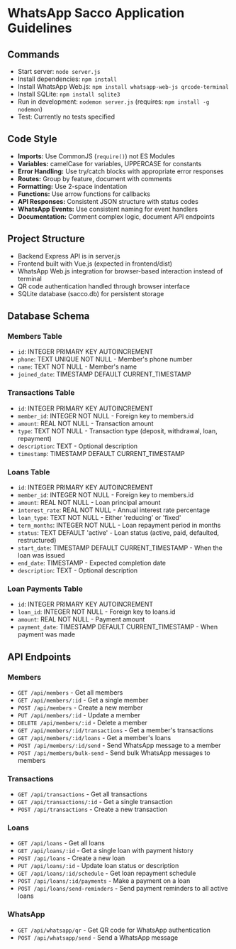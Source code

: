 # WhatsApp Sacco Application Guidelines

## Commands
- Start server: `node server.js`
- Install dependencies: `npm install` 
- Install WhatsApp Web.js: `npm install whatsapp-web-js qrcode-terminal`
- Install SQLite: `npm install sqlite3`
- Run in development: `nodemon server.js` (requires: `npm install -g nodemon`)
- Test: Currently no tests specified

## Code Style
- **Imports:** Use CommonJS (`require()`) not ES Modules
- **Variables:** camelCase for variables, UPPERCASE for constants
- **Error Handling:** Use try/catch blocks with appropriate error responses
- **Routes:** Group by feature, document with comments
- **Formatting:** Use 2-space indentation
- **Functions:** Use arrow functions for callbacks
- **API Responses:** Consistent JSON structure with status codes
- **WhatsApp Events:** Use consistent naming for event handlers
- **Documentation:** Comment complex logic, document API endpoints

## Project Structure
- Backend Express API is in server.js
- Frontend built with Vue.js (expected in frontend/dist)
- WhatsApp Web.js integration for browser-based interaction instead of terminal
- QR code authentication handled through browser interface
- SQLite database (sacco.db) for persistent storage

## Database Schema

### Members Table
- `id`: INTEGER PRIMARY KEY AUTOINCREMENT
- `phone`: TEXT UNIQUE NOT NULL - Member's phone number 
- `name`: TEXT NOT NULL - Member's name
- `joined_date`: TIMESTAMP DEFAULT CURRENT_TIMESTAMP

### Transactions Table
- `id`: INTEGER PRIMARY KEY AUTOINCREMENT
- `member_id`: INTEGER NOT NULL - Foreign key to members.id
- `amount`: REAL NOT NULL - Transaction amount
- `type`: TEXT NOT NULL - Transaction type (deposit, withdrawal, loan, repayment)
- `description`: TEXT - Optional description
- `timestamp`: TIMESTAMP DEFAULT CURRENT_TIMESTAMP

### Loans Table
- `id`: INTEGER PRIMARY KEY AUTOINCREMENT
- `member_id`: INTEGER NOT NULL - Foreign key to members.id
- `amount`: REAL NOT NULL - Loan principal amount
- `interest_rate`: REAL NOT NULL - Annual interest rate percentage
- `loan_type`: TEXT NOT NULL - Either 'reducing' or 'fixed'
- `term_months`: INTEGER NOT NULL - Loan repayment period in months
- `status`: TEXT DEFAULT 'active' - Loan status (active, paid, defaulted, restructured)
- `start_date`: TIMESTAMP DEFAULT CURRENT_TIMESTAMP - When the loan was issued
- `end_date`: TIMESTAMP - Expected completion date
- `description`: TEXT - Optional description

### Loan Payments Table
- `id`: INTEGER PRIMARY KEY AUTOINCREMENT
- `loan_id`: INTEGER NOT NULL - Foreign key to loans.id
- `amount`: REAL NOT NULL - Payment amount
- `payment_date`: TIMESTAMP DEFAULT CURRENT_TIMESTAMP - When payment was made

## API Endpoints

### Members
- `GET /api/members` - Get all members
- `GET /api/members/:id` - Get a single member
- `POST /api/members` - Create a new member
- `PUT /api/members/:id` - Update a member
- `DELETE /api/members/:id` - Delete a member
- `GET /api/members/:id/transactions` - Get a member's transactions
- `GET /api/members/:id/loans` - Get a member's loans
- `POST /api/members/:id/send` - Send WhatsApp message to a member
- `POST /api/members/bulk-send` - Send bulk WhatsApp messages to members

### Transactions
- `GET /api/transactions` - Get all transactions
- `GET /api/transactions/:id` - Get a single transaction
- `POST /api/transactions` - Create a new transaction

### Loans
- `GET /api/loans` - Get all loans
- `GET /api/loans/:id` - Get a single loan with payment history
- `POST /api/loans` - Create a new loan
- `PUT /api/loans/:id` - Update loan status or description
- `GET /api/loans/:id/schedule` - Get loan repayment schedule
- `POST /api/loans/:id/payments` - Make a payment on a loan
- `POST /api/loans/send-reminders` - Send payment reminders to all active loans

### WhatsApp
- `GET /api/whatsapp/qr` - Get QR code for WhatsApp authentication
- `POST /api/whatsapp/send` - Send a WhatsApp message